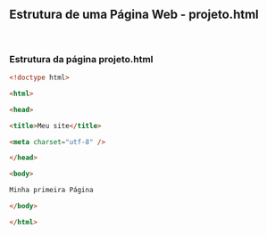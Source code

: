 ## Estrutura de uma Página Web - projeto.html

<br>

### Estrutura da página projeto.html

```html
<!doctype html>

<html>

<head>

<title>Meu site</title>

<meta charset="utf-8" />

</head>

<body>

Minha primeira Página

</body>

</html>
```